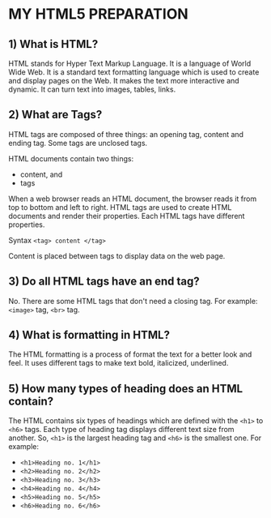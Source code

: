 # MY HTML5 PREPARATION

## 1) What is HTML?

HTML stands for Hyper Text Markup Language. It is a language of World Wide Web. It is a standard text formatting language which is used to create and display pages on the Web. It makes the text more interactive and dynamic. It can turn text into images, tables, links.

## 2) What are Tags?

HTML tags are composed of three things: an opening tag, content and ending tag. Some tags are unclosed tags.

HTML documents contain two things:

- content, and
- tags

When a web browser reads an HTML document, the browser reads it from top to bottom and left to right. HTML tags are used to create HTML documents and render their properties. Each HTML tags have different properties.

Syntax
`<tag> content </tag>`

Content is placed between tags to display data on the web page.

## 3) Do all HTML tags have an end tag?

No. There are some HTML tags that don't need a closing tag. For example: `<image>` tag, `<br>` tag.

## 4) What is formatting in HTML?

The HTML formatting is a process of format the text for a better look and feel. It uses different tags to make text bold, italicized, underlined.

## 5) How many types of heading does an HTML contain?

The HTML contains six types of headings which are defined with the `<h1>` to `<h6>` tags. Each type of heading tag displays different text size from another. So, `<h1>` is the largest heading tag and `<h6>` is the smallest one. For example:

- `<h1>Heading no. 1</h1>`
- `<h2>Heading no. 2</h2>`
- `<h3>Heading no. 3</h3>`
- `<h4>Heading no. 4</h4>`
- `<h5>Heading no. 5</h5>`
- `<h6>Heading no. 6</h6>`
